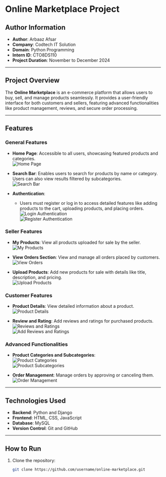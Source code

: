 # Online Marketplace Project

## Author Information
- **Author**: Arbaaz Afsar  
- **Company**: Codtech IT Solution  
- **Domain**: Python Programming  
- **Intern ID**: CTO8DS110  
- **Project Duration**: November to December 2024  

---

## Project Overview
The **Online Marketplace** is an e-commerce platform that allows users to buy, sell, and manage products seamlessly. It provides a user-friendly interface for both customers and sellers, featuring advanced functionalities like product management, reviews, and secure order processing.

---

## Features

### General Features
- **Home Page**: Accessible to all users, showcasing featured products and categories.  
  ![Home Page](A_kart_shop/project_screenshots/Screenshot%202024-12-29%20213612.png)  
  

- **Search Bar**: Enables users to search for products by name or category. Users can also view results filtered by subcategories.  
  ![Search Bar](A_kart_shop/project_screenshots/Screenshot%202024-12-29%20222057.png)  

- **Authentication**:  
  - Users must register or log in to access detailed features like adding products to the cart, uploading products, and placing orders.  
    ![Login Authentication](A_kart_shop/project_screenshots/Screenshot%202024-12-29%20213709.png)  
    ![Register Authentication](A_kart_shop/project_screenshots/Screenshot%202024-12-29%20213722.png)  

### Seller Features
- **My Products**: View all products uploaded for sale by the seller.  
  ![My Products](A_kart_shop/project_screenshots/Screenshot%202024-12-29%20215445.png)  
  

- **View Orders Section**: View and manage all orders placed by customers.  
  ![View Orders](A_kart_shop/project_screenshots/Screenshot%202024-12-29%20215522.png)  
    

- **Upload Products**: Add new products for sale with details like title, description, and pricing.  
  ![Upload Products](A_kart_shop/project_screenshots/Screenshot%202024-12-29%20215610.png)  
  

### Customer Features
- **Product Details**: View detailed information about a product.  
  ![Product Details](A_kart_shop/project_screenshots/Screenshot%202024-12-29%20215630.png)  
  

- **Review and Rating**: Add reviews and ratings for purchased products.  
  ![Reviews and Ratings](A_kart_shop/project_screenshots/Screenshot%202024-12-29%20215732.png)  
  ![Add Reviews and Ratings](A_kart_shop/project_screenshots/Screenshot%202024-12-29%20215744.png)  
  

### Advanced Functionalities
- **Product Categories and Subcategories**:  
  ![Product Categories](A_kart_shop/project_screenshots/Screenshot%202024-12-29%20220530.png)  
  ![Product Subcategories](A_kart_shop/project_screenshots/Screenshot%202024-12-29%20220548.png)  
  

- **Order Management**: Manage orders by approving or canceling them.  
  ![Order Management](A_kart_shop/project_screenshots/Screenshot%202024-12-29%20215529.png)  
  

---

## Technologies Used
- **Backend**: Python and Django  
- **Frontend**: HTML, CSS, JavaScript  
- **Database**: MySQL  
- **Version Control**: Git and GitHub  

---

## How to Run
1. Clone the repository:
   ```bash
   git clone https://github.com/username/online-marketplace.git
